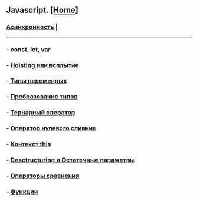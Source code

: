 ## Javascript. [[Home](../Readme.md)]

### [Асинхронность](./async-work/Readme.md) |

---

### - [const, let, var](./const-let-var.md)

### - [Hoisting или всплытие](./hoisting.md)

### - [Типы переменных](./variables.md)

### - [Пребразование типов](./type-conversions.md)

### - [Тернарный оператор](./if-else-ternar.md)

### - [Оператор нулевого слияния](./nullish-coalescing-operator.md)

### - [Контекст this](./this.md)

### - [Desctructuring и Остаточные параметры ](./desctructuring.md)

### - [Операторы сравнения](./comparision.md)

### - [Функции](./all-functions.md)
